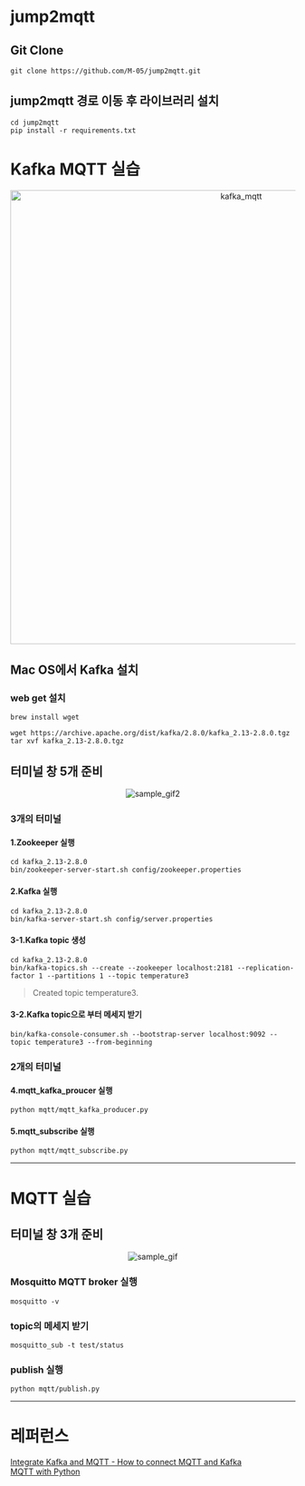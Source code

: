 # jump2mqtt

## Git Clone
```
git clone https://github.com/M-05/jump2mqtt.git
```
## jump2mqtt 경로 이동 후 라이브러리 설치
```
cd jump2mqtt
pip install -r requirements.txt
```
# Kafka MQTT 실습
<div align='center'>
  <img width="800" alt="kafka_mqtt" src="https://github.com/M-05/jump2mqtt/assets/103846429/ead800c7-ca11-4c09-bace-212168d74b31">
</div>

## Mac OS에서 Kafka 설치
### web get 설치
```
brew install wget
```
```
wget https://archive.apache.org/dist/kafka/2.8.0/kafka_2.13-2.8.0.tgz
tar xvf kafka_2.13-2.8.0.tgz
```

## 터미널 창 5개 준비
<div align="center">
  <img src=https://github.com/M-05/jump2mqtt/assets/103846429/d91e2e17-c2a7-4285-a316-2e5da618931a alt=sample_gif2>
</div>

### 3개의 터미널
#### 1.Zookeeper 실행
```
cd kafka_2.13-2.8.0
bin/zookeeper-server-start.sh config/zookeeper.properties
```
#### 2.Kafka 실행
```
cd kafka_2.13-2.8.0
bin/kafka-server-start.sh config/server.properties
```
#### 3-1.Kafka topic 생성
```
cd kafka_2.13-2.8.0
bin/kafka-topics.sh --create --zookeeper localhost:2181 --replication-factor 1 --partitions 1 --topic temperature3
```
> Created topic temperature3.
#### 3-2.Kafka topic으로 부터 메세지 받기
```
bin/kafka-console-consumer.sh --bootstrap-server localhost:9092 --topic temperature3 --from-beginning  
```
### 2개의 터미널
#### 4.mqtt_kafka_proucer 실행
```
python mqtt/mqtt_kafka_producer.py
```
#### 5.mqtt_subscribe 실행
```
python mqtt/mqtt_subscribe.py
```

---
# MQTT 실습

## 터미널 창 3개 준비
<div align="center">
  <img src=https://github.com/M-05/jump2mqtt/assets/103846429/7d290465-cbfd-49c6-b9e8-2bd7c40e7d47 alt=sample_gif>
</div>


### Mosquitto MQTT broker 실행
```
mosquitto -v
```
### topic의 메세지 받기
```
mosquitto_sub -t test/status
```

### publish 실행
```
python mqtt/publish.py 
```
---
# 레퍼런스
[Integrate Kafka and MQTT - How to connect MQTT and Kafka](https://www.youtube.com/watch?v=FDCTQ47oXUg)  
[MQTT with Python](https://www.youtube.com/watch?v=cVB3Sk9nAE8&t=2174s)
